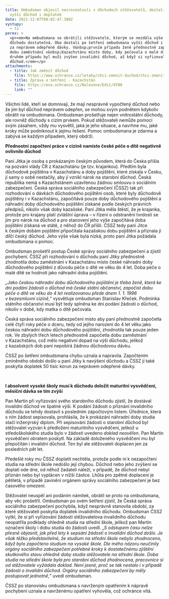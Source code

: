 ```yaml
---
title: Ombudsman objevil nesrovnalosti v důchodech stěžovatelů, dostali tak
  vyšší důchod i doplatek
date: 2021-12-07T08:02:47.388Z
vystupy:
  - tz
perex: >
  <p><em>Na ombudsmana se obrátili stěžovatelé, kterým se nezdála výše jejich
  důchodu dostatečná. Oba dostali po šetření ombudsmana vyšší důchod i doplatek
  za neprávem odepřené dávky. V&nbsp;prvním případu ženě přednostně započetli
  dobu zaměstnání v&nbsp;Kazachstánu místo doby, kdy pečovala o malé dítě. Ve
  druhém případu byl muži zvýšen invalidní důchod, až když si vyřizoval starobní
  důchod.</em></p>
attachments:
  - title: Jak změnit důchod
    file: https://www.ochrance.cz/letaky/chci-zmenit-duchod/chci-zmenit-duchod.pdf
  - title: Zpráva o šetření - Kazachstán
    file: https://eso.ochrance.cz/Nalezene/Edit/9780
    link: ""
---
```

<p>Všichni lidé, kteří se domnívají, že mají nesprávně vypočtený důchod nebo že jim byl důchod neprávem odepřen, se mohou svým podnětem kdykoliv obrátit na ombudsmana. Ombudsman prošetřuje nejen vnitrostátní důchody, ale rovněž důchody s&nbsp;cizím prvkem. Pokud stěžovateli nemůže pomoci svým zásahem, vždy mu vysvětlí, jaká je jeho situace, a navrhne mu, jaké kroky může podniknout k jejímu řešení. Pomoc ombudsmana je zdarma a zabývá se každým případem, který obdrží.</p>

<p><strong>Přednostní započtení práce v&nbsp;cizině namísto české péče o dítě negativně ovlivnilo důchod</strong></p>

<p>Paní Jitka je osoba s&nbsp;prokázaným českým původem, která do Česka přišla na pozvání vlády ČR z&nbsp;Kazachstánu (je tzv. krajankou). Předtím byla důchodově pojištěna v&nbsp;Kazachstánu a doby pojištění, které získala v&nbsp;Česku, jí samy o sobě nestačily, aby jí vznikl nárok na starobní důchod. Česká republika nemá s&nbsp;Kazachstánem uzavřenou žádnou smlouvu o sociálním zabezpečení. Česká správa sociálního zabezpečení (ČSSZ) tak při rozhodování o dávkách důchodového pojištění osob, které byly důchodově pojištěny i v&nbsp;Kazachstánu, započítává pouze doby důchodového pojištění a náhradní doby důchodového pojištění získané podle českých právních předpisů, nikoliv však doby kazašské. Paní Jitka měla štěstí, že je krajanka, protože pro krajany platí zvláštní úprava &ndash; v&nbsp;řízení o odstranění tvrdosti se jim pro nárok na důchod a pro stanovení jeho výše započítává doba pojištění získaná ve státě, z&nbsp;něhož do ČR přišli. ČSSZ tedy paní Jitce k&nbsp;českým dobám pojištění připočítala kazašskou dobu pojištění a přiznala jí dílčí český důchod. Jeho výše však byla nízká, proto paní Jitka požádala ombudsmana o pomoc.</p>

<p>Ombudsman prošetřil postup České správy sociálního zabezpečení a zjistil pochybení. ČSSZ při rozhodování o důchodu paní Jitky přednostně zhodnotila dobu zaměstnání v&nbsp;Kazachstánu místo české náhradní doby důchodového pojištění z&nbsp;důvodu péče o dítě ve věku do 4 let. Doba péče o malé dítě se hodnotí jako náhradní doba pojištění.</p>

<p><em>&bdquo;Jako českou náhradní dobu důchodového pojištění je třeba ženě, která ke dni podání žádosti o důchod má české státní občanství, započíst dobu péče o dítě ve věku do 4 let realizovanou přede dnem 1. 1. 1996 v&nbsp;bezesmluvní cizině</em>,&ldquo; vysvětluje ombudsman Stanislav Křeček. Podmínka státního občanství musí být tedy splněna ke dni podání žádosti o důchod, nikoliv v&nbsp;době, kdy matka o dítě pečovala.</p>

<p>Česká správa sociálního zabezpečení místo aby paní přednostně započetla celé čtyři roky péče o dceru, tedy od jejího narození do 4 let věku jako českou náhradní dobu důchodového pojištění, zhodnotila tak pouze jeden rok. Ve zbylých třech letech přednostně započetla dobu zaměstnání v&nbsp;Kazachstánu, což mělo negativní dopad na výši důchodu, jelikož z&nbsp;kazašských dob paní nepobírá žádnou důchodovou dávku.</p>

<p>ČSSZ po šetření ombudsmana chybu uznala a napravila. Započtením zmíněného období došlo u paní Jitky k&nbsp;navýšení důchodu a ČSSZ jí také poskytla doplatek 50 tisíc korun za neprávem odepřené dávky.</p>

<p>&nbsp;</p>

<p><strong>I absolvent vysoké školy musí k&nbsp;důchodu doložit maturitní vysvědčení, měsíční dávka se tím zvýší</strong></p>

<p>Pan Martin při vyřizování svého starobního důchodu zjistil, že dostával invalidní důchod ve špatné výši. K podání žádosti o přiznání invalidního důchodu se tehdy dostavil s&nbsp;posledním zápočtovým listem. Úřednice, která s&nbsp;ním žádost sepisovala, prohlásila, že k&nbsp;prokázání náhradní doby studia stačí inženýrský diplom. Při sepisování žádosti o starobní důchod byl stěžovatel vyzván k&nbsp;předložení maturitního vysvědčení, jelikož u středoškolského studia bylo v&nbsp;žádosti uvedeno <em>doklad neověřen</em>. Pan Martin vysvědčení obratem poskytl. Na základě doloženého vysvědčení mu byl přepočítán i invalidní důchod. Ten byl ale stěžovateli doplacen jen za posledních pět let.</p>

<p>Předešlé roky mu ČSSZ doplatit nechtěla, protože podle ní k&nbsp;nezapočtení studia na střední škole nedošlo její chybou. Důchod nebo jeho zvýšení se doplatí ode dne, od něhož žadateli náleží, v&nbsp;případě, že důchod nebyl přiznán nebo byl vyplácen v&nbsp;nižší částce. Lhůta pro zpětné doplacení je pětiletá, v&nbsp;případě zavinění orgánem správy sociálního zabezpečení je bez časového omezení.</p>

<p>Stěžovatel neuspěl ani podáním námitek, obrátil se proto na ombudsmana, aby věc prošetřil. Ombudsman po svém šetření zjistil, že Česká správa sociálního zabezpečení pochybila, když nesprávně stanovila období, za které stěžovateli poskytla doplatek invalidního důchodu. Ombudsman ČSSZ vytkl, že si při vyřizování žádosti stěžovatelova invalidního důchodu neopatřila podklady ohledně studia na střední škole, jelikož pan Martin označení školy i dobu studia do žádosti uvedl. &bdquo;<em>S&nbsp;odstupem času nelze přesně objasnit, jak před lety k&nbsp;sepsání žádosti o invalidní důchod došlo. Je však těžko představitelné, že studium na střední škole nebylo zhodnoceno, když bylo započteno studium na vysoké škole. Dle</em> m<em>ého názoru neučinily orgány sociálního zabezpečení potřebné kroky k&nbsp;dostatečnému zjištění skutkového stavu ohledně doby studia stěžovatele na střední škole</em>. <em>Doba studia na střední škole byla pro starobní důchod zhodnocena, pracovnice si od stěžovatele vyžádala doklad. Není jasné, proč se tak nestalo i v&nbsp;případě žádosti o invalidní důchod. Orgány sociálního zabezpečení by měly postupovat jednotně</em>,&ldquo; uvedl ombudsman.</p>

<p>ČSSZ po stanovisku ombudsmana s navrženým opatřením k nápravě pochybení uznala a navrženému opatření vyhověla, což ochránce vítá.</p>
